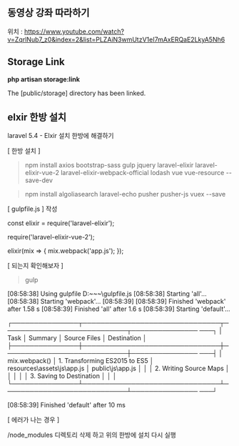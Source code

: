 ## 동영상 강좌 따라하기

위치 : https://www.youtube.com/watch?v=ZqrlNub7_z0&index=2&list=PLZAiN3wmUtzV1eI7mAxERQaE2LkyA5Nh6

## Storage Link 

<b> php artisan storage:link </b>

The [public/storage] directory has been linked.


## elxir 한방 설치

laravel 5.4 - Elxir 설치 한방에 해결하기

[ 한방 설치 ]

> npm install axios bootstrap-sass gulp jquery laravel-elixir laravel-elixir-vue-2 laravel-elixir-webpack-official lodash vue vue-resource --save-dev 

> npm install algoliasearch laravel-echo pusher pusher-js vuex --save

[ gulpfile.js ] 작성

const elixir = require('laravel-elixir');

require('laravel-elixir-vue-2');

elixir(mix => {
   mix.webpack('app.js');
});


[ 되는지 확인해보자 ]

> gulp

[08:58:38] Using gulpfile D:\~~~\gulpfile.js
[08:58:38] Starting 'all'...
[08:58:38] Starting 'webpack'...
[08:58:39]
[08:58:39] Finished 'webpack' after 1.58 s
[08:58:39] Finished 'all' after 1.6 s
[08:58:39] Starting 'default'...

┌───────────────┬───────────────────────────────┬────────────────────────────┬───────────────
───┐
│ Task │ Summary │ Source Files │ Destination
│
├───────────────┼───────────────────────────────┼────────────────────────────┼───────────────
───┤
│ mix.webpack() │ 1. Transforming ES2015 to ES5 │ resources\assets\js\app.js │ public\js\app.js │
│ │ 2. Writing Source Maps │ │
│
│ │ 3. Saving to Destination │ │
│
└───────────────┴───────────────────────────────┴────────────────────────────┴───────────────
───┘

[08:58:39] Finished 'default' after 10 ms


[ 에러가 나는 경우 ]

/node_modules 디렉토리 삭제 하고 위의 한방에 설치 다시 실행

